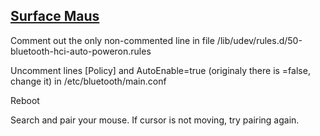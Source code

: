 ## [Surface Maus](https://www.microsoft.com/de-de/d/surface-maus/8qbtdr3q4rpw?activetab=pivot%3aoverviewtab)

  Comment out the only non-commented line in file /lib/udev/rules.d/50-bluetooth-hci-auto-poweron.rules
  
  Uncomment lines [Policy] and AutoEnable=true (originaly there is =false, change it) in /etc/bluetooth/main.conf
  
Reboot
  
Search and pair your mouse. If cursor is not moving, try pairing again.